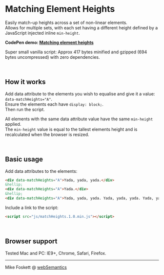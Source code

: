 <h1>Matching Element Heights</h1>

Easily match-up heights across a set of non-linear elements.<br>
Allows for multiple sets, with each set having a different height defined by a JavaScript injected inline ``` min-height ```.

<strong>CodePen demo: <a href="http://codepen.io/2kool2/pen/MbqGOQ">Matching element heights</a></strong>

Super small vanilla script: Approx 417 bytes minified and gzipped (694 bytes uncompressed) with zero dependencies.


<br>
<h2>How it works</h2>

Add data attribute to the elements you wish to equalise and give it a value: ``` data-matchHeights="A" ```.<br>
Ensure the elements each have ``` display: block; ```.<br>
Then run the script.

All elements with the same data attribute value have the same ``` min-height ``` applied.<br>
The ``` min-height ``` value is equal to the tallest elements height and is recalculated when the browser is resized.

<br>
<h2>Basic usage</h2>

Add data attributes to the elements:

```html
<div data-matchHeights="A">Yada, yada, yada.</div>
&hellip;
<div data-matchHeights="A">Yada.</div>
&hellip;
<div data-matchHeights="A">Yada, yada, yada. Yada, yada, yada. Yada, yada, yada.</div>
```

Include a link to the script:

```html
<script src="js/matchHeights.1.0.min.js"></script>
```

<br>
<h2>Browser support</h2>

Tested Mac and PC: IE9+, Chrome, Safari, Firefox.


<hr>
Mike Foskett @ <a href="https://websemantics.uk/">webSemantics</a>
